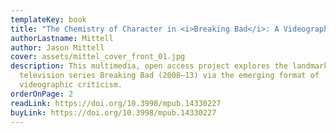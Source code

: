 ```yaml
---
templateKey: book
title: "The Chemistry of Character in <i>Breaking Bad</i>: A Videographic Book"
authorLastname: Mittell
author: Jason Mittell
cover: assets/mittel_cover_front_01.jpg
description: This multimedia, open access project explores the landmark American
  television series Breaking Bad (2008–13) via the emerging format of
  videographic criticism.
orderOnPage: 2
readLink: https://doi.org/10.3998/mpub.14330227
buyLink: https://doi.org/10.3998/mpub.14330227
---
```

